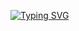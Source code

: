 <a href="https://git.io/typing-svg"><img src="https://readme-typing-svg.demolab.com?font=Fira+Code&size=18&pause=1000&width=435&lines=Samir+Al-Khouri;Computer+Science+Student+%7C+%40Wayne+State+University+AI+%7C+Machine+Learning" alt="Typing SVG" /></a>
